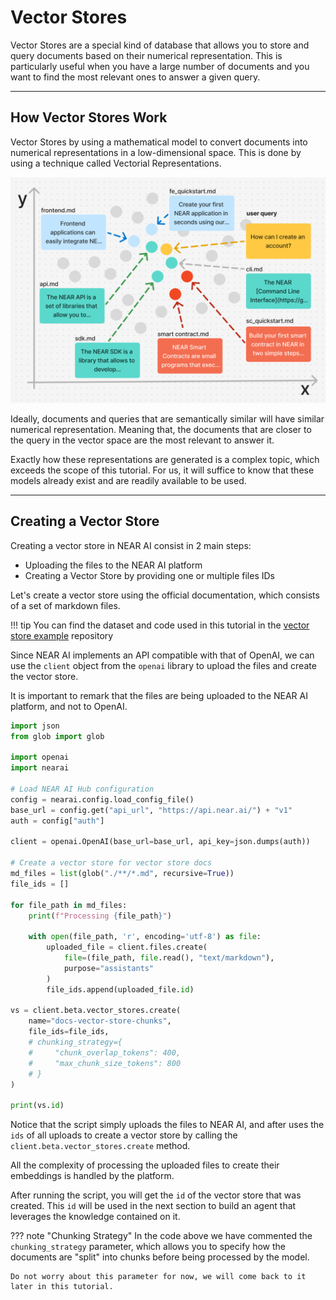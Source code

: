 # Vector Stores

Vector Stores are a special kind of database that allows you to store and query documents based on their numerical representation. This is particularly useful when you have a large number of documents and you want to find the most relevant ones to answer a given query.

---

## How Vector Stores Work

Vector Stores by using a mathematical model to convert documents into numerical representations in a low-dimensional space. This is done by using a technique called Vectorial Representations.

![alt text](vector-space.png)

Ideally, documents and queries that are semantically similar will have similar numerical representation. Meaning that, the documents that are closer to the query in the vector space are the most relevant to answer it.

Exactly how these representations are generated is a complex topic, which exceeds the scope of this tutorial. For us, it will suffice to know that these models already exist and are readily available to be used.

---

## Creating a Vector Store

Creating a vector store in NEAR AI consist in 2 main steps:

- Uploading the files to the NEAR AI platform
- Creating a Vector Store by providing one or multiple files IDs

Let's create a vector store using the official documentation, which consists of a set of markdown files.

!!! tip
    You can find the dataset and code used in this tutorial in the [vector store example](https://github.com/gagdiez/docs-ai/tree/main/docs-gpt/dataset) repository

Since NEAR AI implements an API compatible with that of OpenAI, we can use the `client` object from the `openai` library to upload the files and create the vector store.

It is important to remark that the files are being uploaded to the NEAR AI platform, and not to OpenAI.


```python
import json
from glob import glob

import openai
import nearai

# Load NEAR AI Hub configuration
config = nearai.config.load_config_file()
base_url = config.get("api_url", "https://api.near.ai/") + "v1"
auth = config["auth"]

client = openai.OpenAI(base_url=base_url, api_key=json.dumps(auth))

# Create a vector store for vector store docs
md_files = list(glob("./**/*.md", recursive=True))
file_ids = []

for file_path in md_files:
    print(f"Processing {file_path}")

    with open(file_path, 'r', encoding='utf-8') as file:
        uploaded_file = client.files.create(
            file=(file_path, file.read(), "text/markdown"),
            purpose="assistants"
        )
        file_ids.append(uploaded_file.id)

vs = client.beta.vector_stores.create(
    name="docs-vector-store-chunks",
    file_ids=file_ids,
    # chunking_strategy={
    #     "chunk_overlap_tokens": 400,
    #     "max_chunk_size_tokens": 800
    # }
)

print(vs.id)
```

Notice that the script simply uploads the files to NEAR AI, and after uses the `ids` of all uploads to create a vector store by calling the `client.beta.vector_stores.create` method.

All the complexity of processing the uploaded files to create their embeddings is handled by the platform.

After running the script, you will get the `id` of the vector store that was created. This `id` will be used in the next section to build an agent that leverages the knowledge contained on it.

??? note "Chunking Strategy"
    In the code above we have commented the `chunking_strategy` parameter, which allows you to specify how the documents are "split" into chunks before being processed by the model.

    Do not worry about this parameter for now, we will come back to it later in this tutorial.